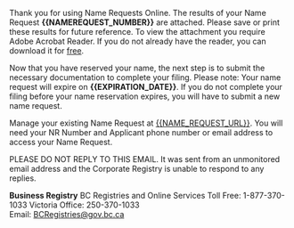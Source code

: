 Thank you for using Name Requests Online. The results of your Name Request **{{NAMEREQUEST_NUMBER}}** are attached. Please save or print these results for future reference. To view the attachment you require Adobe Acrobat Reader. If you do not already have the reader, you can download it for [free](www.adobe.com/products/acrobat/readstep2.html).

Now that you have reserved your name, the next step is to submit the necessary documentation to complete your filing. Please note: Your name request will expire on **{{EXPIRATION_DATE}}**. If you do not complete your filing before your name reservation expires, you will have to submit a new name request.

Manage your existing Name Request at [{{NAME_REQUEST_URL}}]({{NAME_REQUEST_URL}}). You will need your NR Number and Applicant phone number or email address to access your Name Request.

PLEASE DO NOT REPLY TO THIS EMAIL. It was sent from an unmonitored email address and the Corporate Registry is unable to respond to any replies.

**Business Registry**
BC Registries and Online Services
Toll Free: 1-877-370-1033
Victoria Office: 250-370-1033  
Email: [BCRegistries@gov.bc.ca](BCRegistries@gov.bc.ca)